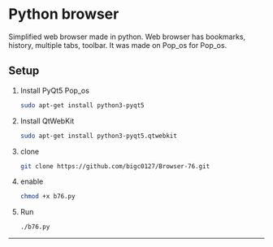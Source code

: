 # Python browser
Simplified web browser made in python.
Web browser has bookmarks, history, multiple tabs, toolbar.
It was made on Pop_os for Pop_os.
## Setup

1. Install PyQt5
    Pop_os
    ```sh
    sudo apt-get install python3-pyqt5	

    ```

2. Install QtWebKit

    ```sh
    sudo apt-get install python3-pyqt5.qtwebkit
    ```
3. clone
    ```sh
    git clone https://github.com/bigc0127/Browser-76.git
    ```
4. enable
    ```sh
    chmod +x b76.py 
    ```
5. Run
    ```sh
    ./b76.py
    ```
***
